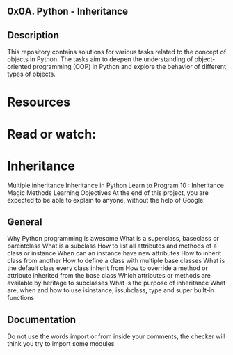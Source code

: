 ## 0x0A. Python - Inheritance
## Description
This repository contains solutions for various tasks related to the concept of objects in Python. The tasks aim to deepen the understanding of object-oriented programming (OOP) in Python and explore the behavior of different types of objects.

# Resources
# Read or watch:

# Inheritance
Multiple inheritance
Inheritance in Python
Learn to Program 10 : Inheritance Magic Methods
Learning Objectives
At the end of this project, you are expected to be able to explain to anyone, without the help of Google:

## General
Why Python programming is awesome
What is a superclass, baseclass or parentclass
What is a subclass
How to list all attributes and methods of a class or instance
When can an instance have new attributes
How to inherit class from another
How to define a class with multiple base classes
What is the default class every class inherit from
How to override a method or attribute inherited from the base class
Which attributes or methods are available by heritage to subclasses
What is the purpose of inheritance
What are, when and how to use isinstance, issubclass, type and super built-in functions


## Documentation
Do not use the words import or from inside your comments, the checker will think you try to import some modules
